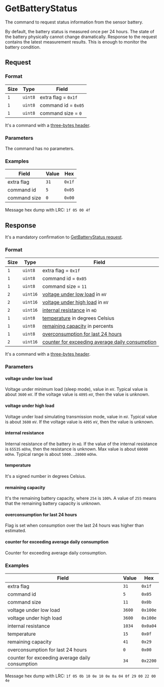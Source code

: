 # GetBatteryStatus

The command to request status information from the sensor battery.

By default, the battery status is measured once per 24 hours.
The state of the battery physically cannot change dramatically.
Response to the request contains the latest measurement results.
This is enough to monitor the battery condition.


## Request

### Format

| Size | Type    | Field               |
| ---- | ------- | ------------------- |
| `1`  | `uint8` | extra flag = `0x1f` |
| `1`  | `uint8` | command id = `0x05` |
| `1`  | `uint8` | command size = `0`  |

It's a command with a [three-bytes header](../message.md#command-with-a-three-bytes-header).

### Parameters

The command has no parameters.

### Examples

| Field        | Value | Hex    |
| ------------ | ----- | ------ |
| extra flag   | `31`  | `0x1f` |
| command id   | `5`   | `0x05` |
| command size | `0`   | `0x00` |

Message hex dump with LRC: `1f 05 00 4f`


## Response

It's a mandatory confirmation to [GetBatteryStatus request](./GetBatteryStatus.md#request).

### Format

| Size | Type     | Field                                                                                               |
| ---- | -------- | --------------------------------------------------------------------------------------------------- |
| `1`  | `uint8`  | extra flag = `0x1f`                                                                                 |
| `1`  | `uint8`  | command id = `0x05`                                                                                 |
| `1`  | `uint8`  | command size = `11`                                                                                 |
| `2`  | `uint16` | [voltage under low load](#voltage-under-low-load) in `mV`                                           |
| `2`  | `uint16` | [voltage under high load](#voltage-under-high-load) in `mV`                                         |
| `2`  | `uint16` | [internal resistance](#internal-resistance) in `mΩ`                                                 |
| `1`  | `uint8`  | [temperature](#temperature) in degrees Celsius                                                      |
| `1`  | `uint8`  | [remaining capacity](#remaining-capacity) in percents                                               |
| `1`  | `uint8`  | [overconsumption for last 24 hours](#overconsumption-for-last-24-hours)                             |
| `2`  | `uint16` | [counter for exceeding average daily consumption](#counter-for-exceeding-average-daily-consumption) |

It's a command with a [three-bytes header](../message.md#command-with-a-three-bytes-header).

### Parameters

#### voltage under low load

Voltage under minimum load (sleep mode), value in `mV`. Typical value is about `3600` `mV`.
If the voltage value is `4095` `mV`, then the value is unknown.

#### voltage under high load

Voltage under load simulating transmission mode, value in `mV`. Typical value is about `3600` `mV`.
If the voltage value is `4095` `mV`, then the value is unknown.

#### internal resistance

Internal resistance of the battery in `mΩ`.
If the value of the internal resistance is `65535` `mOhm`, then the resistance is unknown.
Max value is about `60000` `mOhm`. Typical range is about `5000..28000` `mOhm`.

#### temperature

It's a signed number in degrees Celsius.

#### remaining capacity

It's the remaining battery capacity, where `254` is `100%`.
A value of `255` means that the remaining battery capacity is unknown.

#### overconsumption for last 24 hours

Flag is set when consumption over the last 24 hours was higher than estimated.

#### counter for exceeding average daily consumption

Counter for exceeding average daily consumption.

### Examples

| Field                                           | Value  | Hex      |
| ----------------------------------------------- | ------ | -------- |
| extra flag                                      | `31`   | `0x1f`   |
| command id                                      | `5`    | `0x05`   |
| command size                                    | `11`   | `0x0b`   |
| voltage under low load                          | `3600` | `0x100e` |
| voltage under high load                         | `3600` | `0x100e` |
| internal resistance                             | `1034` | `0x0a04` |
| temperature                                     | `15`   | `0x0f`   |
| remaining capacity                              | `41`   | `0x29`   |
| overconsumption for last 24 hours               | `0`    | `0x00`   |
| counter for exceeding average daily consumption | `34`   | `0x2200` |

Message hex dump with LRC: `1f 05 0b 10 0e 10 0e 0a 04 0f 29 00 22 00 4e`
